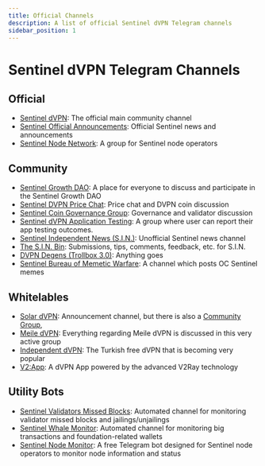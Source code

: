 ```yaml
---
title: Official Channels
description: A list of official Sentinel dVPN Telegram channels 
sidebar_position: 1
---
```


# Sentinel dVPN Telegram Channels

## Official

- [Sentinel dVPN](https://t.me/sentinel_co): The official main community channel
- [Sentinel Official Announcements](https://t.me/Sentinel_Announcements): Official Sentinel news and announcements
- [Sentinel Node Network](https://t.me/SentinelNodeNetwork): A group for Sentinel node operators

## Community

- [Sentinel Growth DAO](https://t.me/SentinelGrowthDAO): A place for everyone to discuss and participate in the Sentinel Growth DAO
- [Sentinel DVPN Price Chat](https://t.me/dvpnpricediscussion): Price chat and DVPN coin discussion
- [Sentinel Coin Governance Group](https://t.me/SentinelGov): Governance and validator discussion
- [Sentinel dVPN Application Testing](https://t.me/VPNproducttesting): A group where user can report their app testing outcomes.
- [Sentinel Independent News (S.I.N.)](https://t.me/sentinel_independent): Unofficial Sentinel news channel
- [The S.I.N. Bin](https://t.me/the_sinbin): Submissions, tips, comments, feedback, etc. for S.I.N.
- [DVPN Degens (Trollbox 3.0)](https://t.me/+EEXWvqA4hho2ZDMx): Anything goes
- [Sentinel Bureau of Memetic Warfare](https://t.me/Sentinelmemewar): A channel which posts OC Sentinel memes

## Whitelables

- [Solar dVPN](https://t.me/solarlabs):  Announcement channel, but there is also a [Community Group](https://t.me/solarlabs_chat),
- [Meile dVPN](https://t.me/MathNodes): Everything regarding Meile dVPN is discussed in this very active group
- [Independent dVPN](https://t.me/independentdvpn): The Turkish free dVPN that is becoming very popular
- [V2:App](https://t.me/v2app): A dVPN App powered by the advanced V2Ray technology


## Utility Bots

- [Sentinel Validators Missed Blocks](https://t.me/sentinel_missed): Automated channel for monitoring validator missed blocks and jailings/unjailings
- [Sentinel Whale Monitor](https://t.me/sentinel_whale_monitor): Automated channel for monitoring big transactions and foundation-related wallets
- [Sentinel Node Monitor](https://t.me/dvpn_node_bot): A free Telegram bot designed for Sentinel node operators to monitor node information and status